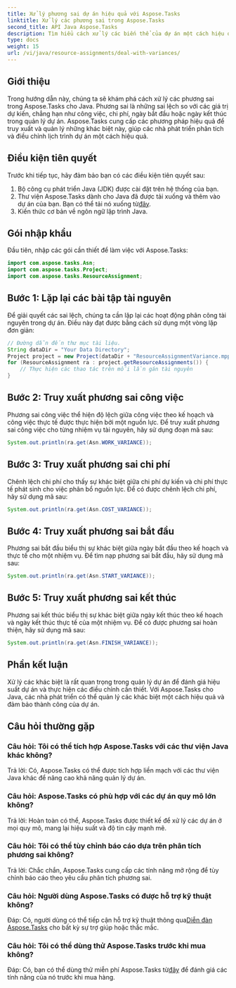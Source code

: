 ```yaml
---
title: Xử lý phương sai dự án hiệu quả với Aspose.Tasks
linktitle: Xử lý các phương sai trong Aspose.Tasks
second_title: API Java Aspose.Tasks
description: Tìm hiểu cách xử lý các biến thể của dự án một cách hiệu quả với Aspose.Tasks cho Java. Quản lý sự khác biệt về công việc, chi phí, thời điểm bắt đầu và kết thúc một cách dễ dàng.
type: docs
weight: 15
url: /vi/java/resource-assignments/deal-with-variances/
---
```

## Giới thiệu
Trong hướng dẫn này, chúng ta sẽ khám phá cách xử lý các phương sai trong Aspose.Tasks cho Java. Phương sai là những sai lệch so với các giá trị dự kiến, chẳng hạn như công việc, chi phí, ngày bắt đầu hoặc ngày kết thúc trong quản lý dự án. Aspose.Tasks cung cấp các phương pháp hiệu quả để truy xuất và quản lý những khác biệt này, giúp các nhà phát triển phân tích và điều chỉnh lịch trình dự án một cách hiệu quả.
## Điều kiện tiên quyết
Trước khi tiếp tục, hãy đảm bảo bạn có các điều kiện tiên quyết sau:
1. Bộ công cụ phát triển Java (JDK) được cài đặt trên hệ thống của bạn.
2.  Thư viện Aspose.Tasks dành cho Java đã được tải xuống và thêm vào dự án của bạn. Bạn có thể tải nó xuống từ[đây](https://releases.aspose.com/tasks/java/).
3. Kiến thức cơ bản về ngôn ngữ lập trình Java.
## Gói nhập khẩu
Đầu tiên, nhập các gói cần thiết để làm việc với Aspose.Tasks:
```java
import com.aspose.tasks.Asn;
import com.aspose.tasks.Project;
import com.aspose.tasks.ResourceAssignment;

```
## Bước 1: Lặp lại các bài tập tài nguyên
Để giải quyết các sai lệch, chúng ta cần lặp lại các hoạt động phân công tài nguyên trong dự án. Điều này đạt được bằng cách sử dụng một vòng lặp đơn giản:
```java
// Đường dẫn đến thư mục tài liệu.
String dataDir = "Your Data Directory";
Project project = new Project(dataDir + "ResourceAssignmentVariance.mpp");
for (ResourceAssignment ra : project.getResourceAssignments()) {
    // Thực hiện các thao tác trên mỗi lần gán tài nguyên
}
```
## Bước 2: Truy xuất phương sai công việc
Phương sai công việc thể hiện độ lệch giữa công việc theo kế hoạch và công việc thực tế được thực hiện bởi một nguồn lực. Để truy xuất phương sai công việc cho từng nhiệm vụ tài nguyên, hãy sử dụng đoạn mã sau:
```java
System.out.println(ra.get(Asn.WORK_VARIANCE));
```
## Bước 3: Truy xuất phương sai chi phí
Chênh lệch chi phí cho thấy sự khác biệt giữa chi phí dự kiến và chi phí thực tế phát sinh cho việc phân bổ nguồn lực. Để có được chênh lệch chi phí, hãy sử dụng mã sau:
```java
System.out.println(ra.get(Asn.COST_VARIANCE));
```
## Bước 4: Truy xuất phương sai bắt đầu
Phương sai bắt đầu biểu thị sự khác biệt giữa ngày bắt đầu theo kế hoạch và thực tế cho một nhiệm vụ. Để tìm nạp phương sai bắt đầu, hãy sử dụng mã sau:
```java
System.out.println(ra.get(Asn.START_VARIANCE));
```
## Bước 5: Truy xuất phương sai kết thúc
Phương sai kết thúc biểu thị sự khác biệt giữa ngày kết thúc theo kế hoạch và ngày kết thúc thực tế của một nhiệm vụ. Để có được phương sai hoàn thiện, hãy sử dụng mã sau:
```java
System.out.println(ra.get(Asn.FINISH_VARIANCE));
```
## Phần kết luận
Xử lý các khác biệt là rất quan trọng trong quản lý dự án để đánh giá hiệu suất dự án và thực hiện các điều chỉnh cần thiết. Với Aspose.Tasks cho Java, các nhà phát triển có thể quản lý các khác biệt một cách hiệu quả và đảm bảo thành công của dự án.
## Câu hỏi thường gặp
### Câu hỏi: Tôi có thể tích hợp Aspose.Tasks với các thư viện Java khác không?
Trả lời: Có, Aspose.Tasks có thể được tích hợp liền mạch với các thư viện Java khác để nâng cao khả năng quản lý dự án.
### Câu hỏi: Aspose.Tasks có phù hợp với các dự án quy mô lớn không?
Trả lời: Hoàn toàn có thể, Aspose.Tasks được thiết kế để xử lý các dự án ở mọi quy mô, mang lại hiệu suất và độ tin cậy mạnh mẽ.
### Câu hỏi: Tôi có thể tùy chỉnh báo cáo dựa trên phân tích phương sai không?
Trả lời: Chắc chắn, Aspose.Tasks cung cấp các tính năng mở rộng để tùy chỉnh báo cáo theo yêu cầu phân tích phương sai.
### Câu hỏi: Người dùng Aspose.Tasks có được hỗ trợ kỹ thuật không?
 Đáp: Có, người dùng có thể tiếp cận hỗ trợ kỹ thuật thông qua[Diễn đàn Aspose.Tasks](https://forum.aspose.com/c/tasks/15) cho bất kỳ sự trợ giúp hoặc thắc mắc.
### Câu hỏi: Tôi có thể dùng thử Aspose.Tasks trước khi mua không?
 Đáp: Có, bạn có thể dùng thử miễn phí Aspose.Tasks từ[đây](https://releases.aspose.com/) để đánh giá các tính năng của nó trước khi mua hàng.